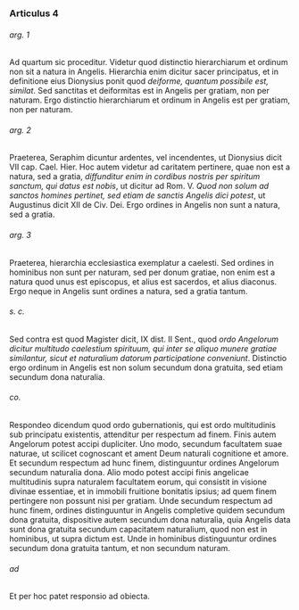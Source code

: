 ### Articulus 4

###### arg. 1
Ad quartum sic proceditur. Videtur quod distinctio hierarchiarum et ordinum non sit a natura in Angelis. Hierarchia enim dicitur sacer principatus, et in definitione eius Dionysius ponit quod *deiforme, quantum possibile est, similat*. Sed sanctitas et deiformitas est in Angelis per gratiam, non per naturam. Ergo distinctio hierarchiarum et ordinum in Angelis est per gratiam, non per naturam.

###### arg. 2
Praeterea, Seraphim dicuntur ardentes, vel incendentes, ut Dionysius dicit VII cap. Cael. Hier. Hoc autem videtur ad caritatem pertinere, quae non est a natura, sed a gratia, *diffunditur enim in cordibus nostris per spiritum sanctum, qui datus est nobis*, ut dicitur ad Rom. V. *Quod non solum ad sanctos homines pertinet, sed etiam de sanctis Angelis dici potest*, ut Augustinus dicit XII de Civ. Dei. Ergo ordines in Angelis non sunt a natura, sed a gratia.

###### arg. 3
Praeterea, hierarchia ecclesiastica exemplatur a caelesti. Sed ordines in hominibus non sunt per naturam, sed per donum gratiae, non enim est a natura quod unus est episcopus, et alius est sacerdos, et alius diaconus. Ergo neque in Angelis sunt ordines a natura, sed a gratia tantum.

###### s. c.
Sed contra est quod Magister dicit, IX dist. II Sent., quod *ordo Angelorum dicitur multitudo caelestium spirituum, qui inter se aliquo munere gratiae similantur, sicut et naturalium datorum participatione conveniunt*. Distinctio ergo ordinum in Angelis est non solum secundum dona gratuita, sed etiam secundum dona naturalia.

###### co.
Respondeo dicendum quod ordo gubernationis, qui est ordo multitudinis sub principatu existentis, attenditur per respectum ad finem. Finis autem Angelorum potest accipi dupliciter. Uno modo, secundum facultatem suae naturae, ut scilicet cognoscant et ament Deum naturali cognitione et amore. Et secundum respectum ad hunc finem, distinguuntur ordines Angelorum secundum naturalia dona. Alio modo potest accipi finis angelicae multitudinis supra naturalem facultatem eorum, qui consistit in visione divinae essentiae, et in immobili fruitione bonitatis ipsius; ad quem finem pertingere non possunt nisi per gratiam. Unde secundum respectum ad hunc finem, ordines distinguuntur in Angelis completive quidem secundum dona gratuita, dispositive autem secundum dona naturalia, quia Angelis data sunt dona gratuita secundum capacitatem naturalium, quod non est in hominibus, ut supra dictum est. Unde in hominibus distinguuntur ordines secundum dona gratuita tantum, et non secundum naturam.

###### ad 
Et per hoc patet responsio ad obiecta.

